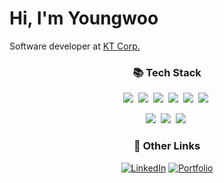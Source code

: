 # Hi, I'm Youngwoo

Software developer at [KT Corp.](https://corp.kt.com/)

<h3 align="center">📚 Tech Stack</h3>
<p align="center">
  <img src="https://img.shields.io/badge/TypeScript-3178C6?style=flat-square&logo=typescript&logoColor=white" />&nbsp;
  <img src="https://img.shields.io/badge/Node.js-339933?style=flat-square&logo=Node.js&logoColor=white" />&nbsp;
  <img src="https://img.shields.io/badge/Python-3776AB?style=flat-square&logo=python&logoColor=white" />&nbsp;
  <img src="https://img.shields.io/badge/MYSQL-4479A1?style=flat-square&logo=mysql&logoColor=white" />&nbsp;
  <img src="https://img.shields.io/badge/AWS-FF9900?style=flat-square&logo=amazonaws&logoColor=white" />&nbsp;
  <img src="https://img.shields.io/badge/Docker-2496ED?style=flat-square&logo=docker&logoColor=white" />&nbsp;
</p>
<p align="center">
  <img src="https://img.shields.io/badge/C++-00599C?style=flat-square&logo=C%2B%2B&logoColor=white" />&nbsp;
  <img src="https://img.shields.io/badge/GNU%20Bash-4EAA25?style=flat-square&logo=gnubash&logoColor=white" />&nbsp;
  <img src="https://img.shields.io/badge/Ubuntu-E95420?style=flat-square&logo=ubuntu&logoColor=white" />&nbsp;
</p>

<h3 align="center">🚀 Other Links</h3>
<p align="center">
  <a href="https://linkedin.com/in/youngwoo--kim" target="_blank" rel="noreferrer noopener"><img src="https://img.shields.io/badge/LinkedIn-0A66C2?style=flat-square&logo=LinkedIn" alt="LinkedIn" /></a>
  <a href="https://youngwookim.com" target="_blank" rel="noreferrer noopener"><img src="https://img.shields.io/badge/Portfolio-000000?style=flat-square&logo=nextdotjs" alt="Portfolio" /></a>
</p>
